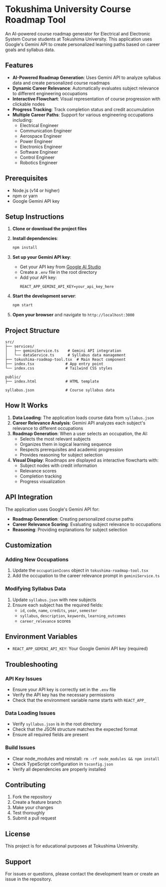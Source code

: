 # Tokushima University Course Roadmap Tool

An AI-powered course roadmap generator for Electrical and Electronic System Course students at Tokushima University. This application uses Google's Gemini API to create personalized learning paths based on career goals and syllabus data.

## Features

- **AI-Powered Roadmap Generation**: Uses Gemini API to analyze syllabus data and create personalized course roadmaps
- **Dynamic Career Relevance**: Automatically evaluates subject relevance to different engineering occupations
- **Interactive Flowchart**: Visual representation of course progression with clickable nodes
- **Progress Tracking**: Track completion status and credit accumulation
- **Multiple Career Paths**: Support for various engineering occupations including:
  - Electrical Engineer
  - Communication Engineer
  - Aerospace Engineer
  - Power Engineer
  - Electronics Engineer
  - Software Engineer
  - Control Engineer
  - Robotics Engineer

## Prerequisites

- Node.js (v14 or higher)
- npm or yarn
- Google Gemini API key

## Setup Instructions

1. **Clone or download the project files**

2. **Install dependencies**:
   ```bash
   npm install
   ```

3. **Set up your Gemini API key**:
   - Get your API key from [Google AI Studio](https://makersuite.google.com/app/apikey)
   - Create a `.env` file in the root directory
   - Add your API key:
     ```
     REACT_APP_GEMINI_API_KEY=your_api_key_here
     ```

4. **Start the development server**:
   ```bash
   npm start
   ```

5. **Open your browser** and navigate to `http://localhost:3000`

## Project Structure

```
src/
├── services/
│   ├── geminiService.ts    # Gemini API integration
│   └── dataService.ts      # Syllabus data management
├── tokushima-roadmap-tool.tsx  # Main React component
├── index.tsx              # App entry point
└── index.css              # Tailwind CSS styles

public/
├── index.html             # HTML template

syllabus.json              # Course syllabus data
```

## How It Works

1. **Data Loading**: The application loads course data from `syllabus.json`
2. **Career Relevance Analysis**: Gemini API analyzes each subject's relevance to different occupations
3. **Roadmap Generation**: When a user selects an occupation, the AI:
   - Selects the most relevant subjects
   - Organizes them in logical learning sequence
   - Respects prerequisites and academic progression
   - Provides reasoning for subject selection
4. **Visual Display**: Roadmaps are displayed as interactive flowcharts with:
   - Subject nodes with credit information
   - Relevance scores
   - Completion tracking
   - Progress visualization

## API Integration

The application uses Google's Gemini API for:
- **Roadmap Generation**: Creating personalized course paths
- **Career Relevance Scoring**: Evaluating subject relevance to occupations
- **Reasoning**: Providing explanations for subject selection

## Customization

### Adding New Occupations
1. Update the `occupationIcons` object in `tokushima-roadmap-tool.tsx`
2. Add the occupation to the career relevance prompt in `geminiService.ts`

### Modifying Syllabus Data
1. Update `syllabus.json` with new subjects
2. Ensure each subject has the required fields:
   - `id`, `code`, `name`, `credits`, `year`, `semester`
   - `syllabus`, `description`, `keywords`, `learning_outcomes`
   - `career_relevance` scores

## Environment Variables

- `REACT_APP_GEMINI_API_KEY`: Your Google Gemini API key (required)

## Troubleshooting

### API Key Issues
- Ensure your API key is correctly set in the `.env` file
- Verify the API key has the necessary permissions
- Check that the environment variable name starts with `REACT_APP_`

### Data Loading Issues
- Verify `syllabus.json` is in the root directory
- Check that the JSON structure matches the expected format
- Ensure all required fields are present

### Build Issues
- Clear node_modules and reinstall: `rm -rf node_modules && npm install`
- Check TypeScript configuration in `tsconfig.json`
- Verify all dependencies are properly installed

## Contributing

1. Fork the repository
2. Create a feature branch
3. Make your changes
4. Test thoroughly
5. Submit a pull request

## License

This project is for educational purposes at Tokushima University.

## Support

For issues or questions, please contact the development team or create an issue in the repository. 